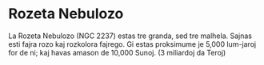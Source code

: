 # Rozeta Nebulozo

La Rozeta Nebulozo (NGC 2237) estas tre granda, sed tre malhela. Sajnas esti
fajra rozo kaj rozkolora fajrego. Gi estas proksimume je 5,000 lum-jaroj for de
ni; kaj havas amason de 10,000 Sunoj. (3 miliardoj da Teroj)
